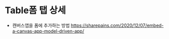 # Table폼 탭 상세


* 캔버스앱을 폼에 추가하는 방법    https://sharepains.com/2020/12/07/embed-a-canvas-app-model-driven-app/